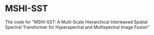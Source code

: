 # MSHI-SST
The code for "MSHI-SST: A Multi-Scale Hierarchical Interleaved Spatial Spectral Transformer for Hyperspectral and Multispectral Image Fusion"
